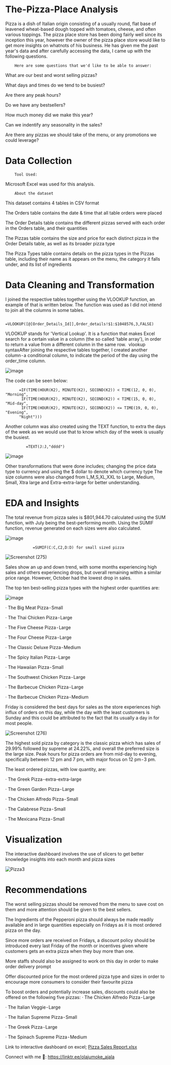 # The-Pizza-Place Analysis

Pizza is a dish of Italian origin consisting of a usually round, flat base of leavened wheat-based dough topped with tomatoes, cheese, and often various toppings.
The pizza place store has been doing fairly well since its inception this year, however the owner of the pizza place store would like to get more insights on whatnots of his business. He has given me the past year's data and after carefully accessing the data, I came up with the following questions.

        Here are some questions that we'd like to be able to answer:
What are our best and worst selling pizzas?

What days and times do we tend to be busiest?

Are there any peak hours?

Do we have any bestsellers?

How much money did we make this year?

Can we indentify any seasonality in the sales?

Are there any pizzas we should take of the menu, or any promotions we could leverage?

#  Data Collection
        Tool Used:
Microsoft Excel was used for this analysis.

        About the dataset
        
This dataset contains 4 tables in CSV format

The Orders table contains the date & time that all table orders were placed

The Order Details table contains the different pizzas served with each order in the Orders table, and their quantities

The Pizzas table contains the size and price for each distinct pizza in the Order Details table, as well as its broader pizza type

The Pizza Types table contains details on the pizza types in the Pizzas table, including their name as it appears on the menu, the category it falls under, and its list of ingredients

# Data Cleaning and Transformation

I joined the respective tables together using the VLOOKUP function, an example of that is written below. The function was used as I did not intend to join all the columns in some tables.

             =VLOOKUP([@[Order_Details_Id]],Order_details!$1:$1048576,3,FALSE)
 
VLOOKUP stands for 'Vertical Lookup'. It is a function that makes Excel search for a certain value in a column (the so called 'table array'), in order to return a value from a different column in the same row. 
vlookup syntaxAfter joining the respective tables together, I created another column - a conditional column, to indicate the period of the day using the order_time column.

![image](https://github.com/olajumokeabe/The-Pizza-Place/assets/125363157/3d490eef-f361-4363-b49a-c0a7e4a9b41c)

The code can be seen below:

          =IF(TIME(HOUR(K2), MINUTE(K2), SECOND(K2)) < TIME(12, 0, 0), "Morning",
           IF(TIME(HOUR(K2), MINUTE(K2), SECOND(K2)) < TIME(15, 0, 0), "Mid-day",
           IF(TIME(HOUR(K2), MINUTE(K2), SECOND(K2)) <= TIME(19, 0, 0), "Evening",
          "Night")))

Another column was also created using the TEXT function, to extra the days of the week as we would use that to know which day of the week is usually the busiest.

             =TEXT(J:J,"dddd")

![image](https://github.com/olajumokeabe/The-Pizza-Place/assets/125363157/0f250bc5-2a5d-4c45-8a86-c46f182960af)

Other transformations that were done includes; changing the price data type to currency and using the $ dollar to denote which currency type
The size columns were also changed from L,M,S,XL,XXL to Large, Medium, Small, Xtra large and Extra-extra-large for better understanding.

# EDA and Insights

The total revenue from pizza sales is $801,944.70 calculated using the SUM function, with July being the best-performing month. Using the SUMIF function, revenue generated on each sizes were also calculated.

![image](https://github.com/olajumokeabe/The-Pizza-Place/assets/125363157/dfa8df83-a80c-4424-b6ec-6baee5151f93)

                =SUMIF(C:C,C2,D:D) for small sized pizza

![Screenshot (275)](https://github.com/olajumokeabe/The-Pizza-Place/assets/125363157/0f565dc3-1ad7-49dc-a602-ff1d85fa8e5a)

Sales show an up and down trend, with some months experiencing high sales and others experiencing drops, but overall remaining within a similar price range. However, October had the lowest drop in sales.


The top ten best-selling pizza types with the highest order quantities are:

![image](https://github.com/olajumokeabe/The-Pizza-Place/assets/125363157/e63443ba-c2ff-4d71-8611-c4fcf465b952)

· The Big Meat Pizza - Small

· The Thai Chicken Pizza - Large

· The Five Cheese Pizza - Large

· The Four Cheese Pizza - Large

· The Classic Deluxe Pizza - Medium

· The Spicy Italian Pizza - Large

· The Hawaiian Pizza - Small

· The Southwest Chicken Pizza - Large

· The Barbecue Chicken Pizza - Large

· The Barbecue Chicken Pizza - Medium

Friday is considered the best days for sales as the store experiences high influx of orders on this day, while the day with the least customers is Sunday and this could be attributed to the fact that its usually a day in for most people. 

![Screenshot (276)](https://github.com/olajumokeabe/The-Pizza-Place/assets/125363157/c2bcf38d-2829-419f-bf45-793a78246461)


The highest sold pizza by category is the classic pizza which has sales of 29.99% followed by supreme at 24.22%, and overall the preferred size is the large size.
Peak hours for pizza orders are from mid-day to evening, specifically between 12 pm and 7 pm, with major focus on 12 pm - 3 pm.

The least ordered pizzas, with low quantity, are:

· The Greek Pizza - extra-extra-large

· The Green Garden Pizza - Large

· The Chicken Alfredo Pizza - Small

· The Calabrese Pizza - Small

· The Mexicana Pizza - Small


# Visualization
The interactive dashboard involves the use of slicers to get better knowledge insights into each month and pizza sizes

![Pizza3](https://github.com/olajumokeabe/The-Pizza-Place/assets/125363157/2bcd9a55-30f9-408a-bdcb-2d3278531614)


# Recommendations
The worst selling pizzas should be removed from the menu to save cost on them and more attention should be given to the best sellers.

The Ingredients of the Pepperoni pizza should always be made readily available and in large quantities especially on Fridays as it is most ordered pizza on the day.

Since more orders are received on Fridays, a discount policy should be introduced every last Friday of the month or incentives given where customers gets an extra pizza when they buy more than one.

More staffs should also be assigned to work on this day in order to make order delivery prompt

Offer discounted price for the most ordered pizza type and sizes in order to encourage more consumers to consider their favourite pizza

To boost orders and potentially increase sales, discounts could also be offered on the following five pizzas:
· The Chicken Alfredo Pizza - Large

· The Italian Veggie - Large

· The Italian Supreme Pizza - Small

· The Greek Pizza - Large

· The Spinach Supreme Pizza - Medium

Link to interactive dashboard on excel;
[Pizza Sales Report.xlsx](https%3A%2F%2F1drv.ms%2Fx%2Fs!Amhisb_pS3WhgXnP14CCWaa8s4kf)


Connect with me 🔔:
https://linktr.ee/olajumoke_ajala
